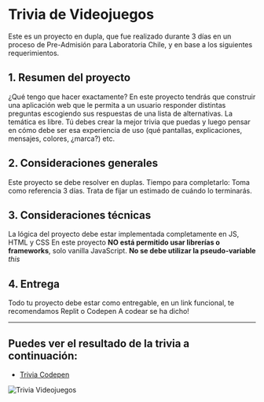 # Trivia de Videojuegos
Este es un proyecto en dupla, que fue realizado durante 3 días en un proceso de Pre-Admisión para Laboratoria Chile, y en base a los siguientes requerimientos.


## 1. Resumen del proyecto
¿Qué tengo que hacer exactamente? En este proyecto tendrás que construir una aplicación web que le permita a un usuario responder distintas preguntas escogiendo sus respuestas de una lista de alternativas.
La temática es libre. Tú debes crear la mejor trivia que puedas y luego pensar en cómo debe ser esa experiencia de uso (qué pantallas, explicaciones, mensajes, colores, ¿marca?) etc.

## 2. Consideraciones generales

Este proyecto se debe resolver en duplas.
Tiempo para completarlo: Toma como referencia 3 días. Trata de fijar un
estimado de cuándo lo terminarás.

## 3. Consideraciones técnicas
La lógica del proyecto debe estar implementada completamente en JS, HTML y CSS En este proyecto **NO está permitido usar librerías o frameworks**, solo vanilla JavaScript.
**No se debe utilizar la pseudo-variable** _this_

## 4. Entrega
Todo tu proyecto debe estar como entregable, en un link funcional, te recomendamos Replit o Codepen
A codear se ha dicho!

--------------------------
## Puedes ver el resultado de la trivia a continuación:
* [Trivia Codepen](https://codepen.io/chillymedina/pen/PoWjXNx)

![Trivia Videojuegos](https://i.imgur.com/bMJWJ1t.png)